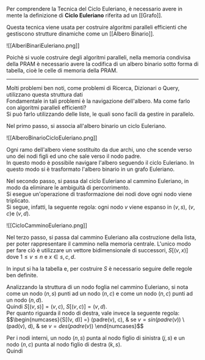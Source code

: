 Per comprendere la Tecnica del Ciclo Euleriano, è necessario avere in mente la definizione di **Ciclo Euleriano** riferita ad un [[Grafo]].<br />

Questa tecnica viene usata per costruire algoritmi paralleli efficienti che gestiscono strutture dinamiche come un [[Albero Binario]].

![[AlberiBinariEuleriano.png]]

Poichè si vuole costruire degli algoritmi paralleli, nella memoria condivisa della PRAM è necessario avere la codifica di un albero binario sotto forma di tabella, cioè le celle di memoria della PRAM.<br />

----------------------------------------

Molti problemi ben noti, come problemi di Ricerca, Dizionari o Query, utilizzano questa struttura dati <br />
Fondamentale in tali problemi è la navigazione dell'albero. Ma come farlo con algoritmi paralleli  efficienti?<br />
Si può farlo utilizzando delle liste, le quali sono facili da gestire in parallelo.<br />

Nel primo passo, si associa all'albero binario un ciclo Euleriano.

![[AlberoBinarioCicloEuleriano.png]]

Ogni ramo dell'albero viene sostituito da due archi, uno che scende verso uno dei nodi figli ed uno che sale verso il nodo padre.<br />
In questo modo è possibile navigare l'albero seguendo il ciclo Euleriano. In questo modo si è trasformato l'albero binario in un grafo Euleriano.<br />

Nel secondo passo, si passa dal ciclo Euleriano al cammino Euleriano, in modo da eliminare le ambiguità di percorrimento.<br />
Si esegue un'operazione di trasformazione dei nodi dove ogni nodo viene triplicato.<br />
Si segue, infatti, la seguente regola: ogni nodo $v$ viene espanso in $(v,s)$, $(v, c)$e $(v, d)$.<br />

![[CicloCamminoEuleriano.png]]

Nel terzo passo, si passa dal cammino Euleriano alla costruzione della lista, per poter rappresentare il cammino nella memoria centrale. L'unico modo per fare ciò è utilizzare un vettore bidimensionale  di successori, $S[(v, x)]$ dove $1 \leq v \leq n$ e $x \in {s, c, d}$.<br />

In input si ha la tabella e, per costruire $S$ è necessario seguire delle regole ben definite.<br />

Analizzando la struttura di un nodo foglia nel cammino Euleriano, si nota come un nodo $(n,s)$ punti ad un nodo $(n, c)$ e come un nodo $(n, c)$ punti ad un nodo $(n, d)$. <br />
Quindi $S[(v, s)] = (v, c)$, $S[(v, c)] = (v, d)$.<br />
Per quanto riguarda il nodo di destra, vale invece la seguente regola:
$$\begin{numcases}{S[(v, d)] =}
  (padre(v), c), & se $v = sin(padre(v))$ \\
  (pad(v), d), & se $v = des(padre(v))$
\end{numcases}$$

Per i nodi interni, un nodo $(n, s)$ punta al nodo figlio di sinistra $(j, s)$ e un nodo $(n, c)$ punta al nodo figlio di destra $(k, s)$.<br />
Quindi 


